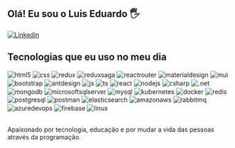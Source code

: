 ## Olá! Eu sou o Luis Eduardo 🖐️

[![Linkedin](https://img.shields.io/badge/Linkedin-0E76A8?style=for-the-badge&logo=linkedin&logoColor=#0E76A8)](https://www.linkedin.com/in/luiseduardojulio/)

<!--
![Fraga GitHub stats](https://github-readme-stats.vercel.app/api?username=LuisEduJulio&show_icons=true&theme=dracula&count_private=true)
-->

## Tecnologias que eu uso no meu dia

<div style="display: inline_block">
  	<img align="center" alt="html5" src="https://img.shields.io/badge/HTML5-E34F26?style=for-the-badge&logo=html5&logoColor=white" />
  	<img align="center" alt="css" src="https://img.shields.io/badge/CSS3-764ABC?style=for-the-badge&logo=css3&logoColor=white" />
	  <img align="center" alt="redux" src="https://img.shields.io/badge/redux-FFCA28?style=for-the-badge&logo=redux&logoColor=white" />
	  <img align="center" alt="reduxsaga" src="https://img.shields.io/badge/reduxsaga-999999?style=for-the-badge&logo=reduxsaga&logoColor=white" />
	  <img align="center" alt="reactrouter" src="https://img.shields.io/badge/reactrouter-CA4245?style=for-the-badge&logo=reactrouter&logoColor=white" />
	  <img align="center" alt="materialdesign" src="https://img.shields.io/badge/materialdesign-757575?style=for-the-badge&logo=reactrouter&logoColor=white" />
	  <img align="center" alt="mui" src="https://img.shields.io/badge/mui-007FFF?style=for-the-badge&logo=reactrouter&logoColor=white" />
	  <img align="center" alt="bootstrap" src="https://img.shields.io/badge/bootstrap-7952B3?style=for-the-badge&logo=reactrouter&logoColor=white" />
	  <img align="center" alt="antdesign" src="https://img.shields.io/badge/antdesign-0170FE?style=for-the-badge&logo=reactrouter&logoColor=white" />
  	<img align="center" alt="js" src="https://img.shields.io/badge/JavaScript-F7DF1E?style=for-the-badge&logo=javascript&logoColor=black" />
  	<img align="center" alt="ts" src="https://img.shields.io/badge/TypeScript-007ACC?style=for-the-badge&logo=typescript&logoColor=white" />
  	<img align="center" alt="react" src="https://img.shields.io/badge/React-20232A?style=for-the-badge&logo=react&logoColor=61DAFB" />
  	<img align="center" alt="nodejs" src="https://img.shields.io/badge/Node.js-43853D?style=for-the-badge&logo=node.js&logoColor=white" />
  	<img align="center" alt="csharp" src="https://img.shields.io/badge/csharp-43853D?style=for-the-badge&logo=csharp&logoColor=white" />
 	  <img align="center" alt=".net" src="https://img.shields.io/badge/.net-512BD4?style=for-the-badge&logo=.net&logoColor=white" />
	  <img align="center" alt="mongodb" src="https://img.shields.io/badge/mongodb-47A248?style=for-the-badge&logo=mongodb&logoColor=white" />
	  <img align="center" alt="microsoftsqlserver" src="https://img.shields.io/badge/microsoftsqlserver-CC2927?style=for-the-badge&logo=microsoftsqlserver&logoColor=white" />
	  <img align="center" alt="mysql" src="https://img.shields.io/badge/mysql-4479A1?style=for-the-badge&logo=mysql&logoColor=white" />
	  <img align="center" alt="kubernetes" src="https://img.shields.io/badge/kubernetes-326CE5?style=for-the-badge&logo=kubernetes&logoColor=white" />
	  <img align="center" alt="docker" src="https://img.shields.io/badge/docker-2496ED?style=for-the-badge&logo=docker&logoColor=white" />
	  <img align="center" alt="redis" src="https://img.shields.io/badge/redis-DC382D?style=for-the-badge&logo=redis&logoColor=white" />
	  <img align="center" alt="postgresql" src="https://img.shields.io/badge/postgresql-4169E1?style=for-the-badge&logo=postgresql&logoColor=white" />
	  <img align="center" alt="postman" src="https://img.shields.io/badge/postman-FF6C37?style=for-the-badge&logo=postman&logoColor=white" />
	  <img align="center" alt="elasticsearch" src="https://img.shields.io/badge/elasticsearch-005571?style=for-the-badge&logo=elasticsearch&logoColor=white" />
	  <img align="center" alt="amazonaws" src="https://img.shields.io/badge/amazonaws-232F3E?style=for-the-badge&logo=amazonaws&logoColor=white" />
	  <img align="center" alt="rabbitmq" src="https://img.shields.io/badge/rabbitmq-FF6600?style=for-the-badge&logo=rabbitmq&logoColor=white" />
	  <img align="center" alt="azuredevops" src="https://img.shields.io/badge/azuredevops-0078D7?style=for-the-badge&logo=azuredevops&logoColor=white" />
	  <img align="center" alt="firebase" src="https://img.shields.io/badge/firebase-FFCA28?style=for-the-badge&logo=firebase&logoColor=white" />
	  <img align="center" alt="linux" src="https://img.shields.io/badge/linux-FCC624?style=for-the-badge&logo=reactrouter&logoColor=white" />
</div>

<br/>

Apaixonado por tecnologia, educação e por mudar a vida das pessoas através da programação.
